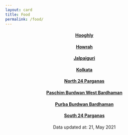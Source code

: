 ```yaml
---
layout: card
title: Food
permalink: /food/
---
```

<div align="center">
<a href="{{ "/food/Hooghly" | relative_url}}" ><div class="card"><h4><b>Hooghly</b></h4></div></a>
<a href="{{ "/food/Howrah" | relative_url}}" ><div class="card"><h4><b>Howrah</b></h4></div></a>
<a href="{{ "/food/Jalpaiguri" | relative_url}}" ><div class="card"><h4><b>Jalpaiguri</b></h4></div></a>
<a href="{{ "/food/Kolkata" | relative_url}}" ><div class="card"><h4><b>Kolkata</b></h4></div></a>
<a href="{{ "/food/North-24-Parganas" | relative_url}}" ><div class="card"><h4><b>North 24 Parganas</b></h4></div></a>
<a href="{{ "/food/Paschim-Burdwan-West-Bardhaman" | relative_url}}" ><div class="card"><h4><b>Paschim Burdwan West Bardhaman</b></h4></div></a>
<a href="{{ "/food/Purba-Burdwan-Bardhaman" | relative_url}}" ><div class="card"><h4><b>Purba Burdwan Bardhaman</b></h4></div></a>
<a href="{{ "/food/South-24-Parganas" | relative_url}}" ><div class="card"><h4><b>South 24 Parganas</b></h4></div></a>
<div style="margin-top: 20px; text-align: left; border: none;">

</div>
<div class="text_foot"> Data updated at: 21, May 2021 </div></div>